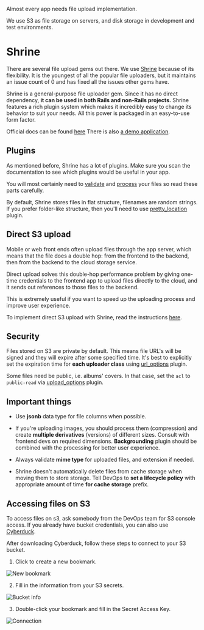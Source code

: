 Almost every app needs file upload implementation. 

We use S3 as file storage on servers, and disk storage in development and test environments.

# Shrine
There are several file upload gems out there. We use [Shrine](https://github.com/janko-m/shrine) because of its flexibility. It is the youngest of all the popular file uploaders, but it maintains an issue count of 0 and has fixed all the issues other gems have.

Shrine is a general-purpose file uploader gem. Since it has no direct dependency,
__it can be used in both Rails and non-Rails projects.__ Shrine features a rich
plugin system which makes it incredibly easy to change its behavior to suit
your needs. All this power is packaged in an easy-to-use form factor.

Official docs can be found [here](https://shrinerb.com/)
There is also [a demo application](https://github.com/erikdahlstrand/shrine-rails-example).

## Plugins
As mentioned before, Shrine has a lot of plugins. Make sure you scan the documentation to see which plugins would be useful in your app.

You will most certainly need to [validate](https://shrinerb.com/docs/validation) and [process](https://shrinerb.com/docs/processing) your files so read these parts carefully.

By default, Shrine stores files in flat structure, filenames are random strings. If you prefer folder-like structure, then you'll need to use [pretty_location](https://shrinerb.com/docs/plugins/pretty_location) plugin.


## Direct S3 upload

Mobile or web front ends often upload files through the app server, which means that the file does a double hop: from the frontend to the backend, then from the backend to the cloud storage service.

Direct upload solves this double-hop performance problem by giving one-time credentials to the frontend app to upload files directly to the cloud, and it sends out references to those files to the backend.

This is extremely useful if you want to speed up the uploading process and improve user experience.

To implement direct S3 upload with Shrine, read the instructions [here](https://shrinerb.com/docs/direct-s3).

## Security
Files stored on S3 are private by default. This means file URL's will be signed and they will expire after some specified time.
It's best to explicitly set the expiration time for **each uploader class** using [url_options](https://shrinerb.com/docs/plugins/url_options) plugin.

Some files need be public, i.e. albums' covers. In that case, set the `acl` to `public-read` via [upload_options](https://shrinerb.com/docs/plugins/upload_options) plugin.


## Important things

- Use **jsonb** data type for file columns when possible.

- If you're uploading images, you should process them (compression) and create **multiple derivatives** (versions) of different sizes. Consult with frontend devs on required dimensions.
**Backgrounding** plugin should be combined with the processing for better user experience. 

- Always validate **mime type** for uploaded files, and extension if needed.

- Shrine doesn't automatically delete files from cache storage when moving them to store storage. Tell DevOps to **set a lifecycle policy** with appropriate amount of time **for cache storage** prefix.


## Accessing files on S3
To access files on s3, ask somebody from the DevOps team for S3 console access. 
If you already have bucket credentials, you can also use [Cyberduck](https://cyberduck.io/).

After downloading Cyberduck, follow these steps to connect to your S3 bucket.

1. Click to create a new bookmark.

![New bookmark](/images/cyberduck_bookmark.jpg)

2. Fill in the information from your S3 secrets.

![Bucket info](/images/cyberduck_bucket_info.jpg)

3. Double-click your bookmark and fill in the Secret Access Key.

![Connection](/images/cyberduck_connection.jpg)

